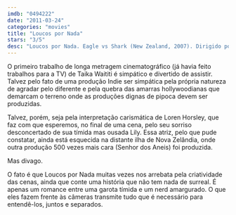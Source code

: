 ```yaml
---
imdb: "0494222"
date: "2011-03-24"
categories: "movies"
title: "Loucos por Nada"
stars: "3/5"
desc: "Loucos por Nada. Eagle vs Shark (New Zealand, 2007). Dirigido por Taika Waititi. Escrito por Loren Taylor, Taika Waititi, Taika Waititi. Com Loren Taylor, Jemaine Clement, Joel Tobeck, Brian Sergent, Craig Hall, Rachel House, Morag Hills, Bernard Stewart, Taika Waititi."
---
```

O primeiro trabalho de longa metragem cinematográfico (já havia feito trabalhos para a TV) de Taika Waititi é simpático e divertido de assistir. Talvez pelo fato de uma produção Indie ser simpática pela própria natureza de agradar pelo diferente e pela quebra das amarras hollywoodianas que demarcam o terreno onde as produções dignas de pipoca devem ser produzidas.

Talvez, porém, seja pela interpretação carismática de Loren Horsley, que faz com que esperemos, no final de uma cena, pelo seu sorriso desconcertado de sua tímida mas ousada Lily. Essa atriz, pelo que pude constatar, ainda está esquecida na distante ilha de Nova Zelândia, onde outra produção 500 vezes mais cara (Senhor dos Aneis) foi produzida.

Mas divago.

O fato é que Loucos por Nada muitas vezes nos arrebata pela criatividade das cenas, ainda que conte uma história que não tem nada de surreal. É apenas um romance entre uma garota tímida e um nerd amargurado. O que eles fazem frente às câmeras transmite tudo que é necessário para entendê-los, juntos e separados.
